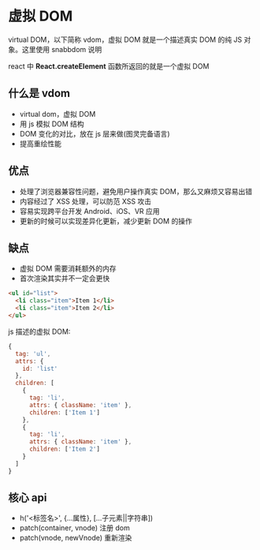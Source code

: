 # 虚拟 DOM

virtual DOM，以下简称 vdom，虚拟 DOM 就是一个描述真实 DOM 的纯 JS 对象。这里使用 snabbdom 说明

react 中 **React.createElement** 函数所返回的就是一个虚拟 DOM

## 什么是 vdom

- virtual dom，虚拟 DOM
- 用 js 模拟 DOM 结构
- DOM 变化的对比，放在 js 层来做(图灵完备语言)
- 提高重绘性能

## 优点

- 处理了浏览器兼容性问题，避免用户操作真实 DOM，那么又麻烦又容易出错
- 内容经过了 XSS 处理，可以防范 XSS 攻击
- 容易实现跨平台开发 Android、iOS、VR 应用
- 更新的时候可以实现差异化更新，减少更新 DOM 的操作

## 缺点

- 虚拟 DOM 需要消耗额外的内存
- 首次渲染其实并不一定会更快

```html
<ul id="list">
  <li class="item">Item 1</li>
  <li class="item">Item 2</li>
</ul>
```

js 描述的虚拟 DOM:

```js
{
  tag: 'ul',
  attrs: {
    id: 'list'
  },
  children: [
    {
      tag: 'li',
      attrs: { className: 'item' },
      children: ['Item 1']
    },
    {
      tag: 'li',
      attrs: { className: 'item' },
      children: ['Item 2']
    }
  ]
}
```

## 核心 api

- h('<标签名>', {...属性}, [...子元素||字符串])
- patch(container, vnode) 注册 dom
- patch(vnode, newVnode) 重新渲染

